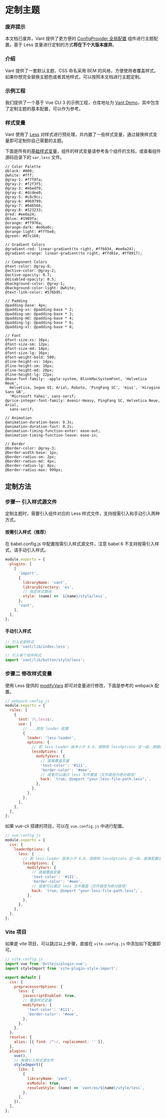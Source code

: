 # 定制主题

### 废弃提示

本文档已废弃，Vant 提供了更方便的 [ConfigProvider 全局配置](#/zh-CN/config-provider) 组件进行主题配置。基于 Less 变量进行定制的方式**将在下个大版本废弃**。

### 介绍

Vant 提供了一套默认主题，CSS 命名采用 BEM 的风格，方便使用者覆盖样式。如果你想完全替换主题色或者其他样式，可以按照本文档进行主题定制。

### 示例工程

我们提供了一个基于 Vue CLI 3 的示例工程，仓库地址为 [Vant Demo](https://github.com/youzan/vant-demo)，其中包含了定制主题的基本配置，可以作为参考。

### 样式变量

Vant 使用了 [Less](http://lesscss.org/) 对样式进行预处理，并内置了一些样式变量，通过替换样式变量即可定制你自己需要的主题。

下面是所有的[基础样式变量](https://github.com/youzan/vant/blob/dev/packages/vant/src/style/var.less)，组件的样式变量请参考各个组件的文档，或查看组件源码目录下的 `var.less` 文件。

```less
// Color Palette
@black: #000;
@white: #fff;
@gray-1: #f7f8fa;
@gray-2: #f2f3f5;
@gray-3: #ebedf0;
@gray-4: #dcdee0;
@gray-5: #c8c9cc;
@gray-6: #969799;
@gray-7: #646566;
@gray-8: #323233;
@red: #ee0a24;
@blue: #1989fa;
@orange: #ff976a;
@orange-dark: #ed6a0c;
@orange-light: #fffbe8;
@green: #07c160;

// Gradient Colors
@gradient-red: linear-gradient(to right, #ff6034, #ee0a24);
@gradient-orange: linear-gradient(to right, #ffd01e, #ff8917);

// Component Colors
@text-color: @gray-8;
@active-color: @gray-2;
@active-opacity: 0.7;
@disabled-opacity: 0.5;
@background-color: @gray-1;
@background-color-light: @white;
@text-link-color: #576b95;

// Padding
@padding-base: 4px;
@padding-xs: @padding-base * 2;
@padding-sm: @padding-base * 3;
@padding-md: @padding-base * 4;
@padding-lg: @padding-base * 6;
@padding-xl: @padding-base * 8;

// Font
@font-size-xs: 10px;
@font-size-sm: 12px;
@font-size-md: 14px;
@font-size-lg: 16px;
@font-weight-bold: 500;
@line-height-xs: 14px;
@line-height-sm: 18px;
@line-height-md: 20px;
@line-height-lg: 22px;
@base-font-family: -apple-system, BlinkMacSystemFont, 'Helvetica Neue',
  Helvetica, Segoe UI, Arial, Roboto, 'PingFang SC', 'miui', 'Hiragino Sans GB',
  'Microsoft Yahei', sans-serif;
@price-integer-font-family: Avenir-Heavy, PingFang SC, Helvetica Neue, Arial,
  sans-serif;

// Animation
@animation-duration-base: 0.3s;
@animation-duration-fast: 0.2s;
@animation-timing-function-enter: ease-out;
@animation-timing-function-leave: ease-in;

// Border
@border-color: @gray-3;
@border-width-base: 1px;
@border-radius-sm: 2px;
@border-radius-md: 4px;
@border-radius-lg: 8px;
@border-radius-max: 999px;
```

## 定制方法

### 步骤一 引入样式源文件

定制主题时，需要引入组件对应的 Less 样式文件，支持按需引入和手动引入两种方式。

#### 按需引入样式（推荐）

在 babel.config.js 中配置按需引入样式源文件，注意 babel 6 不支持按需引入样式，请手动引入样式。

```js
module.exports = {
  plugins: [
    [
      'import',
      {
        libraryName: 'vant',
        libraryDirectory: 'es',
        // 指定样式路径
        style: (name) => `${name}/style/less`,
      },
      'vant',
    ],
  ],
};
```

#### 手动引入样式

```js
// 引入全部样式
import 'vant/lib/index.less';

// 引入单个组件样式
import 'vant/lib/button/style/less';
```

### 步骤二 修改样式变量

使用 Less 提供的 [modifyVars](http://lesscss.org/usage/#using-less-in-the-browser-modify-variables) 即可对变量进行修改，下面是参考的 webpack 配置。

```js
// webpack.config.js
module.exports = {
  rules: [
    {
      test: /\.less$/,
      use: [
        // ...其他 loader 配置
        {
          loader: 'less-loader',
          options: {
            // 若 less-loader 版本小于 6.0，请移除 lessOptions 这一级，直接配置选项。
            lessOptions: {
              modifyVars: {
                // 直接覆盖变量
                'text-color': '#111',
                'border-color': '#eee',
                // 或者可以通过 less 文件覆盖（文件路径为绝对路径）
                hack: `true; @import "your-less-file-path.less";`,
              },
            },
          },
        },
      ],
    },
  ],
};
```

如果 vue-cli 搭建的项目，可以在 `vue.config.js` 中进行配置。

```js
// vue.config.js
module.exports = {
  css: {
    loaderOptions: {
      less: {
        // 若 less-loader 版本小于 6.0，请移除 lessOptions 这一级，直接配置选项。
        lessOptions: {
          modifyVars: {
            // 直接覆盖变量
            'text-color': '#111',
            'border-color': '#eee',
            // 或者可以通过 less 文件覆盖（文件路径为绝对路径）
            hack: `true; @import "your-less-file-path.less";`,
          },
        },
      },
    },
  },
};
```

### Vite 项目

如果是 vite 项目，可以跳过以上步骤，直接在 `vite.config.js` 中添加如下配置即可。

```js
// vite.config.js
import vue from '@vitejs/plugin-vue';
import styleImport from 'vite-plugin-style-import';

export default {
  css: {
    preprocessorOptions: {
      less: {
        javascriptEnabled: true,
        // 覆盖样式变量
        modifyVars: {
          'text-color': '#111',
          'border-color': '#eee',
        },
      },
    },
  },
  resolve: {
    alias: [{ find: /^~/, replacement: '' }],
  },
  plugins: [
    vue(),
    // 按需引入样式源文件
    styleImport({
      libs: [
        {
          libraryName: 'vant',
          esModule: true,
          resolveStyle: (name) => `vant/es/${name}/style/less`,
        },
      ],
    }),
  ],
};
```
